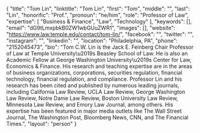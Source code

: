 {
  "title": "Tom Lin",
  "linktitle": "Tom Lin",
  "first": "Tom",
  "middle": "",
  "last": "Lin",
  "honorific": "Prof.",
  "pronoun": "he/him",
  "role": "Professor of Law",
  "expertise": [
    "Business & Finance",
    "Law",
    "Technology"
  ],
  "keywords": [],
  "email": "dG9tLmxpbkB0ZW1wbGUuZWR1",
  "images": [],
  "website": "https://www.law.temple.edu/contact/tom-lin/",
  "facebook": "",
  "twitter": "",
  "instagram": "",
  "linkedin": "",
  "location": "Philadelphia, PA",
  "phone": "2152045473",
  "bio": "Tom C.W. Lin is the Jack E. Feinberg Chair Professor of Law at Temple University\u2019s Beasley School of Law.  He is also an Academic Fellow at George Washington University\u2019s Center for Law, Economics & Finance.  His research and teaching expertise are in the areas of business organizations, corporations, securities regulation, financial technology, financial regulation, and compliance. Professor Lin and his research has been cited and published by numerous leading journals, including California Law Review, UCLA Law Review, George Washington Law Review, Notre Dame Law Review, Boston University Law Review, Minnesota Law Review, and Emory Law Journal, among others.  His expertise has been featured in major media outlets like The Wall Street Journal, The Washington Post, Bloomberg News, CNN, and The Financial Times.",
  "layout": "person"
}